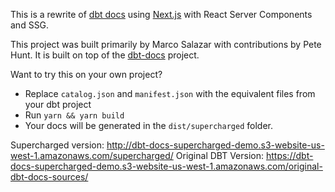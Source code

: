 This is a rewrite of [dbt docs](https://github.com/dbt-labs/dbt-docs) using [Next.js](https://nextjs.org/) with React Server Components and SSG.

This project was built primarily by Marco Salazar with contributions by Pete Hunt. It is built on top of the [dbt-docs](https://github.com/dbt-labs/dbt-docs) project.

Want to try this on your own project?
* Replace `catalog.json` and `manifest.json` with the equivalent files from your dbt project
* Run `yarn && yarn build`
* Your docs will be generated in the `dist/supercharged` folder.


Supercharged version: http://dbt-docs-supercharged-demo.s3-website-us-west-1.amazonaws.com/supercharged/
Original DBT Version: https://dbt-docs-supercharged-demo.s3-website-us-west-1.amazonaws.com/original-dbt-docs-sources/
